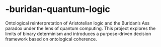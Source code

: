 # -buridan-quantum-logic
Ontological reinterpretation of Aristotelian logic and the Buridan’s Ass paradox under the lens of quantum computing. This project explores the limits of binary determinism and introduces a purpose-driven decision framework based on ontological coherence.
